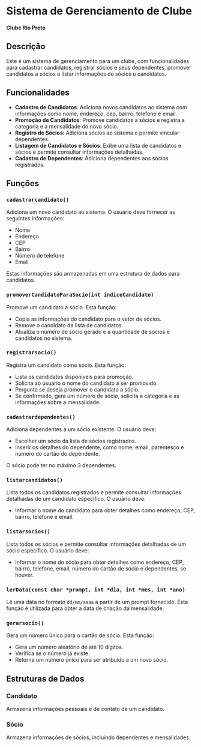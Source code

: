 # Sistema de Gerenciamento de Clube

**Clube Rio Preto**

## Descrição

Este é um sistema de gerenciamento para um clube, com funcionalidades para cadastrar candidatos, registrar sócios e seus dependentes, promover candidatos a sócios e listar informações de sócios e candidatos.

## Funcionalidades

- **Cadastro de Candidatos**: Adiciona novos candidatos ao sistema com informações como nome, endereço, cep, bairro, telefone e email.
- **Promoção de Candidatos**: Promove candidatos a sócios e registra a categoria e a mensalidade do novo sócio.
- **Registro de Sócios**: Adiciona sócios ao sistema e permite vincular dependentes.
- **Listagem de Candidatos e Sócios**: Exibe uma lista de candidatos e sócios e permite consultar informações detalhadas.
- **Cadastro de Dependentes**: Adiciona dependentes aos sócios registrados.

## Funções

### `cadastrarcandidato()`

Adiciona um novo candidato ao sistema. O usuário deve fornecer as seguintes informações:

- Nome
- Endereço
- CEP
- Bairro
- Número de telefone
- Email

Estas informações são armazenadas em uma estrutura de dados para candidatos.

### `promoverCandidatoParaSocio(int indiceCandidato)`

Promove um candidato a sócio. Esta função:

- Copia as informações do candidato para o vetor de sócios.
- Remove o candidato da lista de candidatos.
- Atualiza o número de sócio gerado e a quantidade de sócios e candidatos no sistema.

### `registrarsocio()`

Registra um candidato como sócio. Esta função:

- Lista os candidatos disponíveis para promoção.
- Solicita ao usuário o nome do candidato a ser promovido.
- Pergunta se deseja promover o candidato a sócio.
- Se confirmado, gera um número de sócio, solicita a categoria e as informações sobre a mensalidade.

### `cadastrardependentes()`

Adiciona dependentes a um sócio existente. O usuário deve:

- Escolher um sócio da lista de sócios registrados.
- Inserir os detalhes do dependente, como nome, email, parentesco e número do cartão do dependente.

O sócio pode ter no máximo 3 dependentes.

### `listarcandidatos()`

Lista todos os candidatos registrados e permite consultar informações detalhadas de um candidato específico. O usuário deve:

- Informar o nome do candidato para obter detalhes como endereço, CEP, bairro, telefone e email.

### `listarsocios()`

Lista todos os sócios e permite consultar informações detalhadas de um sócio específico. O usuário deve:

- Informar o nome do sócio para obter detalhes como endereço, CEP, bairro, telefone, email, número do cartão de sócio e dependentes, se houver.

### `lerData(const char *prompt, int *dia, int *mes, int *ano)`

Lê uma data no formato `dd/mm/aaaa` a partir de um prompt fornecido. Esta função é utilizada para obter a data de criação da mensalidade.

### `gerarsocio()`

Gera um número único para o cartão de sócio. Esta função:

- Gera um número aleatório de até 10 dígitos.
- Verifica se o número já existe.
- Retorna um número único para ser atribuído a um novo sócio.

## Estruturas de Dados

### Candidato

Armazena informações pessoais e de contato de um candidato.

### Sócio

Armazena informações de sócios, incluindo dependentes e mensalidades.
